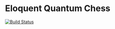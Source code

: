 # Eloquent Quantum Chess

[![Build
Status](https://travis-ci.org/icecr0wn/Eloquent-Quantum-Chess.svg?branch=master)](https://travis-ci.org/icecr0wn/Eloquent-Quantum-Chess)